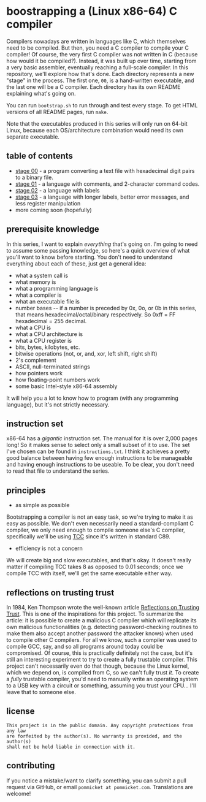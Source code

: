 # boostrapping a (Linux x86-64) C compiler

Compilers nowadays are written in languages like C, which themselves need to be
compiled. But then, you need a C compiler to compile your C compiler! Of course,
the very first C compiler was not written in C (because how would it be
compiled?). Instead, it was built up over time, starting from a very basic
assembler, eventually reaching a full-scale compiler.
In this repository, we'll explore how that's done. Each directory
represents a new "stage" in the process. The first one, `00`, is a hand-written
executable, and the last one will be a C compiler. Each directory has its own
README explaining what's going on.

You can run `bootstrap.sh` to run through and test every stage.
To get HTML versions of all README pages, run `make`.

Note that the executables produced in this series will only run on 
64-bit Linux, because each OS/architecture combination would need its own separate
executable.

## table of contents

- [stage 00](00/README.md) - a program converting a text file with 
hexadecimal digit pairs to a binary file.
- [stage 01](01/README.md) - a language with comments, and 2-character
command codes.
- [stage 02](02/README.md) - a language with labels
- [stage 03](03/README.md) - a language with longer labels, better error messages, and less register manipulation
- more coming soon (hopefully)

## prerequisite knowledge

In this series, I want to explain *everything* that's going on. I'm going to
need to assume some passing knowledge, so here's a quick overview of what you'll
want to know before starting.
You don't need to understand everything about each of these, just get
a general idea:

- what a system call is
- what memory is
- what a programming language is
- what a compiler is
- what an executable file is
- number bases -- if a number is preceded by 0x, 0o, or 0b in this series, that
means hexadecimal/octal/binary respectively. So 0xff = FF hexadecimal = 255
decimal.
- what a CPU is
- what a CPU architecture is
- what a CPU register is
- bits, bytes, kilobytes, etc.
- bitwise operations (not, or, and, xor, left shift, right shift)
- 2's complement
- ASCII, null-terminated strings
- how pointers work
- how floating-point numbers work
- some basic Intel-style x86-64 assembly

It will help you a lot to know how to program (with any programming language),
but it's not strictly necessary.

## instruction set

x86-64 has a *gigantic* instruction set. The manual for it is over 2,000 pages
long! So it makes sense to select only a small subset of it to use.
The set I've chosen can be found in `instructions.txt`.
I think it achieves a pretty good balance between having few enough
instructions to be manageable and having enough instructions to be useable.
To be clear, you don't need to read that file to understand the series.

## principles

- as simple as possible

Bootstrapping a compiler is not an easy task, so we're trying to make it as easy
as possible. We don't even necessarily need a standard-compliant C compiler, we
only need enough to compile someone else's C compiler, specifically we'll be
using [TCC](https://bellard.org/tcc/) since it's written in standard C89.

- efficiency is not a concern

We will create big and slow executables, and that's okay. It doesn't really
matter if compiling TCC takes 8 as opposed to 0.01 seconds; once we compile TCC
with itself, we'll get the same executable either way.

## reflections on trusting trust

In 1984, Ken Thompson wrote the well-known article
[Reflections on Trusting Trust](http://users.ece.cmu.edu/~ganger/712.fall02/papers/p761-thompson.pdf).
This is one of the inspirations for this project. To summarize
the article: it is possible to create a malicious C compiler which will
replicate its own malicious functionalities (e.g. detecting password-checking
routines to make them also accept another password the attacker knows) when used
to compile other C compilers. For all we know, such a compiler was used to
compile GCC, say, and so all programs around today could be compromised. Of
course, this is practically definitely not the case, but it's still an
interesting experiment to try to create a fully trustable compiler.  This
project can't necessarily even do that though, because the Linux kernel, which
we depend on, is compiled from C, so we can't fully trust *it*. To
create a *fully* trustable compiler, you'd need to manually write 
an operating system to a USB key with a circuit or something,
assuming you trust your CPU...
I'll leave that to someone else.

## license

```
This project is in the public domain. Any copyright protections from any law
are forfeited by the author(s). No warranty is provided, and the author(s)
shall not be held liable in connection with it.
```

## contributing

If you notice a mistake/want to clarify something, you can submit a pull request
via GitHub, or email `pommicket at pommicket.com`. Translations are welcome!
